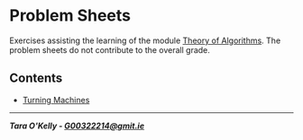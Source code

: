 # Problem Sheets

Exercises assisting the learning of the module [Theory of Algorithms](https://github.com/theory-of-algorithms/). The problem sheets do not contribute to the overall grade.

## Contents

+ [Turning Machines](https://github.com/taraokelly/Theory-Of-Computation/tree/master/Problem%20Sheets/Turning%20Machines)

-----

__*Tara O'Kelly - G00322214@gmit.ie*__
